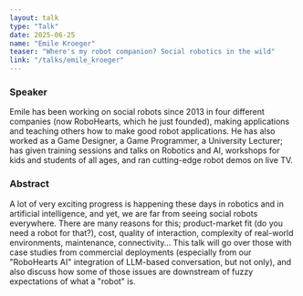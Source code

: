 ```yaml
---
layout: talk
type: "Talk"
date: 2025-06-25
name: "Emile Kroeger"
teaser: "Where's my robot companion? Social robotics in the wild"
link: "/talks/emile_kroeger"
---
```


### Speaker 
Emile has been working on social robots since 2013 in four different companies (now RoboHearts, which he just founded), making applications and teaching others how to make good robot applications. He has also worked as a Game Designer, a Game Programmer, a University Lecturer; has given training sessions and talks on Robotics and AI, workshops for kids and students of all ages, and ran cutting-edge robot demos on live TV.

### Abstract 
A lot of very exciting progress is happening these days in robotics and in artificial intelligence, and yet, we are far from seeing social robots everywhere. There are many reasons for this; product-market fit (do you need a robot for that?), cost, quality of interaction, complexity of real-world environments, maintenance, connectivity… 
This talk will go over those with case studies from commercial deployments (especially from our "RoboHearts AI" integration of LLM-based conversation, but not only), and also discuss how some of those issues are downstream of fuzzy expectations of what a "robot" is.